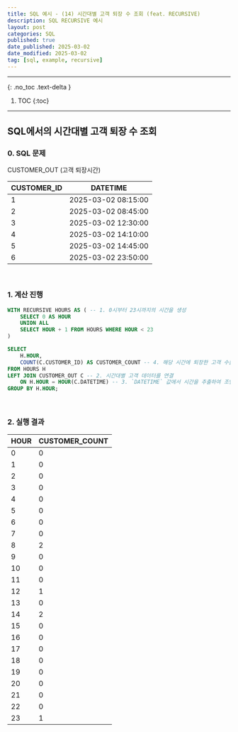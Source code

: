 ```yaml
---
title: SQL 예시 - (14) 시간대별 고객 퇴장 수 조회 (feat. RECURSIVE)
description: SQL RECURSIVE 예시
layout: post
categories: SQL
published: true
date_published: 2025-03-02
date_modified: 2025-03-02
tag: [sql, example, recursive]
---
```

---
{: .no_toc .text-delta }

1. TOC
{:toc}
---

<!-- 글의 제목은 ##
    나머지 큰 제목은 ###
    이후 나머지는 3개이상 -->

## SQL에서의 시간대별 고객 퇴장 수 조회

### 0. SQL 문제

CUSTOMER_OUT (고객 퇴장시간)

| CUSTOMER_ID | DATETIME |
| ----------- | -------- |
| 1 | 2025-03-02 08:15:00 |
| 2 | 2025-03-02 08:45:00 |
| 3 | 2025-03-02 12:30:00 |
| 4 | 2025-03-02 14:10:00 |
| 5 | 2025-03-02 14:45:00 |
| 6 | 2025-03-02 23:50:00 |

<br>

### 1. 계산 진행
```sql
WITH RECURSIVE HOURS AS ( -- 1. 0시부터 23시까지의 시간을 생성
    SELECT 0 AS HOUR
    UNION ALL
    SELECT HOUR + 1 FROM HOURS WHERE HOUR < 23
)

SELECT 
    H.HOUR, 
    COUNT(C.CUSTOMER_ID) AS CUSTOMER_COUNT -- 4. 해당 시간에 퇴장한 고객 수를 계산
FROM HOURS H
LEFT JOIN CUSTOMER_OUT C -- 2. 시간대별 고객 데이터를 연결
    ON H.HOUR = HOUR(C.DATETIME) -- 3. `DATETIME` 값에서 시간을 추출하여 조인
GROUP BY H.HOUR;
```
<br>

### 2. 실행 결과

| HOUR | CUSTOMER_COUNT |
| ---- | -------------- |
| 0 | 0 |
| 1 | 0 |
| 2 | 0 |
| 3 | 0 |
| 4 | 0 |
| 5 | 0 |
| 6 | 0 |
| 7 | 0 |
| 8 | 2 |
| 9 | 0 |
| 10 | 0 |
| 11 | 0 |
| 12 | 1 |
| 13 | 0 |
| 14 | 2 |
| 15 | 0 |
| 16 | 0 |
| 17 | 0 |
| 18 | 0 |
| 19 | 0 |
| 20 | 0 |
| 21 | 0 |
| 22 | 0 |
| 23 | 1 |

<br>